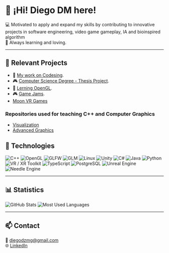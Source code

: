 # 👋 ¡Hi! Diego DM here!

💻 Motivated to apply and expand my skills by contributing to innovative projects in software engineering, video game
gameplay, IA and bioinspired algorithm   
🎯 Always learning and loving.  

---

## 🚀 Relevant Projects 

- 🧱 [My work on Codesing]([https://github.com/diegodmag/OPENGLFundations](https://github.com/diegodmag/work-at-codesign-mx)).   
- 🎮 [Computer Science Degree - Thesis Project]([https://github.com/diegodmag/GameEngineBase](https://github.com/diegodmag/UNAM_IPMX_Proyect/blob/main/README.md)).
- 🧩 [Lerning OpenGL]([https://github.com/diegodmag/MathForGames](https://github.com/diegodmag/OpenGLFundations)).
- 🎮 [Game Jams]([https://github.com/diegodmag/game-jams](https://github.com/diegodmag/game-jams)).
- [Moon VR Games]([https://github.com/diegodmag/Unity_MoonVRShooter](https://github.com/diegodmag/Unity_MoonVRShooter))

### Repositories used for teaching C++ and Computer Graphics 
- [Visualization](https://github.com/diegodmag/VisualizacionOpenGL)
- [Advanced Graphics](https://github.com/diegodmag/RaytracingOneWeekend)
  
## 🧠 Technologies

![C++](https://img.shields.io/badge/-C++-00599C?style=flat-square&logo=c%2B%2B&logoColor=white)
![OpenGL](https://img.shields.io/badge/-OpenGL-5586A4?style=flat-square&logo=opengl)
![GLFW](https://img.shields.io/badge/-GLFW-000000?style=flat-square)
![GLM](https://img.shields.io/badge/-GLM-555555?style=flat-square)
![Linux](https://img.shields.io/badge/-Linux-FCC624?style=flat-square&logo=linux&logoColor=black)
![Unity](https://img.shields.io/badge/-Unity-100000?style=flat-square&logo=unity&logoColor=white)
![C#](https://img.shields.io/badge/-C%23-239120?style=flat-square&logo=c-sharp&logoColor=white)
![Java](https://img.shields.io/badge/-Java-007396?style=flat-square&logo=java&logoColor=white)
![Python](https://img.shields.io/badge/-Python-3776AB?style=flat-square&logo=python&logoColor=white)
![VR / XR Toolkit](https://img.shields.io/badge/-VR%20%2F%20XR%20Toolkit-0A0A0A?style=flat-square&logo=unity&logoColor=white)
![TypeScript](https://img.shields.io/badge/-TypeScript-3178C6?style=flat-square&logo=typescript&logoColor=white)
![PostgreSQL](https://img.shields.io/badge/-PostgreSQL-336791?style=flat-square&logo=postgresql&logoColor=white)
![Unreal Engine](https://img.shields.io/badge/-Unreal%20Engine-313131?style=flat-square&logo=unreal-engine&logoColor=white)
![Needle Engine](https://img.shields.io/badge/-Needle%20Engine-FF9900?style=flat-square&logo=three.js&logoColor=white)

---

## 📊 Statistics
![GitHub Stats](https://github-readme-stats.vercel.app/api?username=diegodmag&show_icons=true&theme=radical)
![Most Used Languages](https://github-readme-stats.vercel.app/api/top-langs/?username=diegodmag&layout=compact&theme=radical)

---

## 📫 Contact
📧 diegodzmg@gmail.com  
🌐 [LinkedIn]([https://linkedin.com/in/tu-perfil](https://www.linkedin.com/in/diegodmag/))
